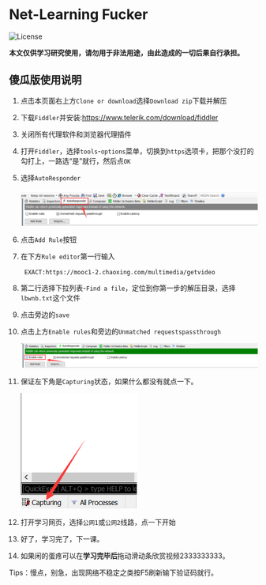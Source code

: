 # Net-Learning Fucker
![License](https://img.shields.io/badge/License-GPL--3.0-yellow.svg)

**本文仅供学习研究使用，请勿用于非法用途，由此造成的一切后果自行承担。**

## 傻瓜版使用说明
1. 点击本页面右上方`Clone or download`选择`Download zip`下载并解压
1. 下载`Fiddler`并安装:<https://www.telerik.com/download/fiddler>
2. 关闭所有代理软件和浏览器代理插件
2. 打开`Fiddler`，选择`tools`-`options`菜单，切换到`https`选项卡，把那个没打的勾打上，一路选“是”就行，然后点`OK`
3. 选择`AutoResponder`

    ![1](https://github.com/MXWXZ/Net-Learning-Fucker/raw/master/img/1.png)

3. 点击`Add Rule`按钮
4. 在下方`Rule editor`第一行输入

        EXACT:https://mooc1-2.chaoxing.com/multimedia/getvideo

5. 第二行选择下拉列表-`Find a file`，定位到你第一步的解压目录，选择`lbwnb.txt`这个文件
6. 点击旁边的`save`
7. 点击上方`Enable rules`和旁边的`Unmatched requestspassthrough`

    ![2](https://github.com/MXWXZ/Net-Learning-Fucker/raw/master/img/2.png)

8. 保证左下角是`Capturing`状态，如果什么都没有就点一下。

    ![3](https://github.com/MXWXZ/Net-Learning-Fucker/raw/master/img/3.png)

8. 打开学习网页，选择`公网1`或`公网2`线路，点一下开始
9. 好了，学习完了，下一课。
10. 如果闲的蛋疼可以在**学习完毕后**拖动滑动条欣赏视频2333333333。

Tips：慢点，别急，出现网络不稳定之类按F5刷新输下验证码就行。

